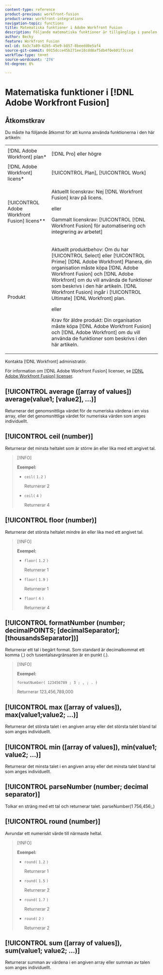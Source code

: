 ```yaml
---
content-type: reference
product-previous: workfront-fusion
product-area: workfront-integrations
navigation-topic: functions
title: Matematiska funktioner i Adobe Workfront Fusion
description: Följande matematiska funktioner är tillgängliga i panelen för mappning av Adobe Workfront Fusion.
author: Becky
feature: Workfront Fusion
exl-id: 8a3c7a89-62b5-45e9-b857-8beedd0e5af4
source-git-commit: 0915dcce45b271ee18cdd8af5db4f0eb01f3cced
workflow-type: tm+mt
source-wordcount: '274'
ht-degree: 0%

---
```


# Matematiska funktioner i [!DNL Adobe Workfront Fusion]

## Åtkomstkrav

Du måste ha följande åtkomst för att kunna använda funktionerna i den här artikeln:

<table style="table-layout:auto">
 <col> 
 <col> 
 <tbody> 
  <tr> 
   <td role="rowheader">[!DNL Adobe Workfront] plan*</td> 
   <td> <p>[!DNL Pro] eller högre</p> </td> 
  </tr> 
  <tr data-mc-conditions=""> 
   <td role="rowheader">[!DNL Adobe Workfront] licens*</td> 
   <td> <p>[!UICONTROL Plan], [!UICONTROL Work]</p> </td> 
  </tr> 
  <tr> 
   <td role="rowheader">[!UICONTROL Adobe Workfront Fusion] licens**</td> 
   <td>
   <p>Aktuellt licenskrav: Nej [!DNL Workfront Fusion] krav på licens.</p>
   <p>eller</p>
   <p>Gammalt licenskrav: [!UICONTROL [!DNL Workfront Fusion] för automatisering och integrering av arbetet] </p>
   </td> 
  </tr> 
  <tr> 
   <td role="rowheader">Produkt</td> 
   <td>
   <p>Aktuellt produktbehov: Om du har [!UICONTROL Select] eller [!UICONTROL Prime] [!DNL Adobe Workfront] Planera, din organisation måste köpa [!DNL Adobe Workfront Fusion] och [!DNL Adobe Workfront] om du vill använda de funktioner som beskrivs i den här artikeln. [!DNL Workfront Fusion] ingår i [!UICONTROL Ultimate] [!DNL Workfront] plan.</p>
   <p>eller</p>
   <p>Krav för äldre produkt: Din organisation måste köpa [!DNL Adobe Workfront Fusion] och [!DNL Adobe Workfront] om du vill använda de funktioner som beskrivs i den här artikeln.</p>
   </td> 
  </tr> 
 </tbody> 
</table>

Kontakta [!DNL Workfront] administratör.

För information om [!DNL Adobe Workfront Fusion] licenser, se [[!DNL Adobe Workfront Fusion] licenser](../../workfront-fusion/get-started/license-automation-vs-integration.md).

## [!UICONTROL average ([array of values]) average(value1; [value2], ...)]

Returnerar det genomsnittliga värdet för de numeriska värdena i en viss array, eller det genomsnittliga värdet för numeriska värden som anges individuellt.

## [!UICONTROL ceil (number)]

Returnerar det minsta heltalet som är större än eller lika med ett angivet tal.

>[!INFO]
>
>**Exempel:**
>
>* `ceil(` `1.2` `)`
>
>   Returnerar 2
>
>* `ceil(` `4` `)`
>
>   Returnerar 4

## [!UICONTROL floor (number)]

Returnerar det största heltalet mindre än eller lika med ett angivet tal.

>[!INFO]
>
>**Exempel:**
>
>* `floor(` `1.2` `)`
>
>   Returnerar 1
>
>* `floor(` `1.9` `)`
>
>   Returnerar 1
>
>* `floor(` `4` `)`
>
>   Returnerar 4

## [!UICONTROL formatNumber (number; decimalPOINTS; [decimalSeparator]; [thousandsSeparator])]

Returnerar ett tal i begärt format. Som standard är decimalkommat ett komma (,) och tusentalsavgränsaren är en punkt (.).

>[!INFO]
>
>**Exempel:**
>
>`formatNumber( 123456789 ; 3 ; , ; . )`
>
>Returnerar 123,456,789,000

## [!UICONTROL max ([array of values]), max(value1;value2; ...)]

Returnerar det största talet i en angiven array eller det största talet bland tal som anges individuellt.

## [!UICONTROL min ([array of values]), min(value1; value2; ...)]

Returnerar det minsta talet i en angiven array eller det minsta talet bland tal som anges individuellt.

## [!UICONTROL parseNumber (number; decimal separator)]

Tolkar en sträng med ett tal och returnerar talet. parseNumber(1 756,456;,)

## [!UICONTROL round (number)]

Avrundar ett numeriskt värde till närmaste heltal.

>[!INFO]
>
>**Exempel:**
>
>* `round(` `1.2` `)`
>
>   Returnerar 1
>
>* `round(` `1.5` `)`
>
>   Returnerar 2
>
>* `round(` `1.7` `)`
>
>   Returnerar 2
> 
>* `round(` `2` `)`
>
>   Returnerar 2

## [!UICONTROL sum ([array of values]), sum(value1; value2; ...)]

Returnerar summan av värdena i en angiven array eller summan av talen som anges individuellt.
